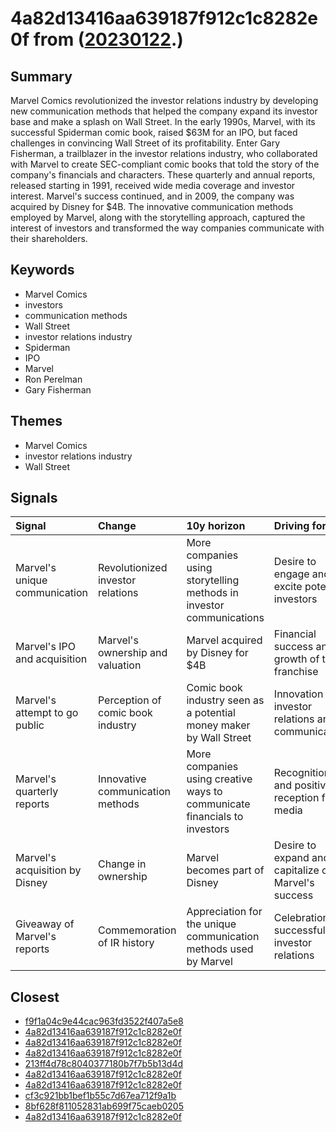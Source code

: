 # 4a82d13416aa639187f912c1c8282e0f from ([20230122](https://kghosh.substack.com/p/20230122).)

## Summary

Marvel Comics revolutionized the investor relations industry by developing new communication methods that helped the company expand its investor base and make a splash on Wall Street. In the early 1990s, Marvel, with its successful Spiderman comic book, raised $63M for an IPO, but faced challenges in convincing Wall Street of its profitability. Enter Gary Fisherman, a trailblazer in the investor relations industry, who collaborated with Marvel to create SEC-compliant comic books that told the story of the company's financials and characters. These quarterly and annual reports, released starting in 1991, received wide media coverage and investor interest. Marvel's success continued, and in 2009, the company was acquired by Disney for $4B. The innovative communication methods employed by Marvel, along with the storytelling approach, captured the interest of investors and transformed the way companies communicate with their shareholders.

## Keywords

* Marvel Comics
* investors
* communication methods
* Wall Street
* investor relations industry
* Spiderman
* IPO
* Marvel
* Ron Perelman
* Gary Fisherman

## Themes

* Marvel Comics
* investor relations industry
* Wall Street

## Signals

| Signal                         | Change                            | 10y horizon                                                               | Driving force                                       |
|:-------------------------------|:----------------------------------|:--------------------------------------------------------------------------|:----------------------------------------------------|
| Marvel's unique communication  | Revolutionized investor relations | More companies using storytelling methods in investor communications      | Desire to engage and excite potential investors     |
| Marvel's IPO and acquisition   | Marvel's ownership and valuation  | Marvel acquired by Disney for $4B                                         | Financial success and growth of the franchise       |
| Marvel's attempt to go public  | Perception of comic book industry | Comic book industry seen as a potential money maker by Wall Street        | Innovation in investor relations and communication  |
| Marvel's quarterly reports     | Innovative communication methods  | More companies using creative ways to communicate financials to investors | Recognition and positive reception from media       |
| Marvel's acquisition by Disney | Change in ownership               | Marvel becomes part of Disney                                             | Desire to expand and capitalize on Marvel's success |
| Giveaway of Marvel's reports   | Commemoration of IR history       | Appreciation for the unique communication methods used by Marvel          | Celebration of successful investor relations        |

## Closest

* [f9f1a04c9e44cac963fd3522f407a5e8](f9f1a04c9e44cac963fd3522f407a5e8)
* [4a82d13416aa639187f912c1c8282e0f](4a82d13416aa639187f912c1c8282e0f)
* [4a82d13416aa639187f912c1c8282e0f](4a82d13416aa639187f912c1c8282e0f)
* [4a82d13416aa639187f912c1c8282e0f](4a82d13416aa639187f912c1c8282e0f)
* [213ff4d78c8040377180b7f7b5b13d4d](213ff4d78c8040377180b7f7b5b13d4d)
* [4a82d13416aa639187f912c1c8282e0f](4a82d13416aa639187f912c1c8282e0f)
* [4a82d13416aa639187f912c1c8282e0f](4a82d13416aa639187f912c1c8282e0f)
* [cf3c921bb1bef1b55c7d67ea712f9a1b](cf3c921bb1bef1b55c7d67ea712f9a1b)
* [8bf628f811052831ab699f75caeb0205](8bf628f811052831ab699f75caeb0205)
* [4a82d13416aa639187f912c1c8282e0f](4a82d13416aa639187f912c1c8282e0f)